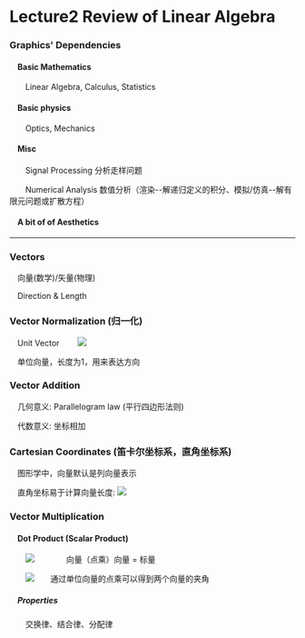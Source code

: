 # Lecture2 Review of Linear Algebra

### Graphics' Dependencies

#### &emsp;Basic Mathematics

&emsp;&emsp;Linear Algebra, Calculus, Statistics

#### &emsp;Basic physics

&emsp;&emsp;Optics, Mechanics

#### &emsp;Misc

&emsp;&emsp;Signal Processing  分析走样问题

&emsp;&emsp;Numerical Analysis  数值分析（渲染--解递归定义的积分、模拟/仿真--解有限元问题或扩散方程）

#### &emsp;A bit of of Aesthetics

------

### Vectors

&emsp;向量(数学)/矢量(物理)

&emsp;Direction  &  Length

### Vector Normalization (归一化)

&emsp;Unit Vector&emsp;&emsp; ![](https://latex.codecogs.com/svg.latex?\hat{a}%20=%20\frac{\vec{a}%20}%20{||\vec{a}||})  

&emsp;单位向量，长度为1，用来表达方向

### Vector Addition

&emsp;几何意义: Parallelogram law (平行四边形法则)

&emsp;代数意义: 坐标相加

### Cartesian Coordinates (笛卡尔坐标系，直角坐标系)

&emsp;图形学中，向量默认是列向量表示 

&emsp;直角坐标易于计算向量长度: <img src = "https://latex.codecogs.com/svg.latex?A%20=%20\left(\begin{matrix}x\\y\end{matrix}%20\right),%20||A||%20=%20\sqrt{x^2%20+%20y^2}">

### Vector Multiplication

#### &emsp;Dot Product (Scalar Product)

&emsp;&emsp;![](https://latex.codecogs.com/svg.latex?\vec{a}%20\cdot%20\vec{b}%20=%20||\hat{a}||||\hat{b}||cos\theta)&emsp;&emsp;&emsp;&emsp;向量（点乘）向量 = 标量

&emsp;&emsp;![](https://latex.codecogs.com/svg.latex?cos\theta%20=%20\frac{\vec{a}%20\cdot%20\vec{b}}{%20||\hat{a}||||\hat{b}||}%20=%20\hat{a}%20\cdot%20\hat{b})&emsp;&emsp;通过单位向量的点乘可以得到两个向量的夹角

##### &emsp;Properties

&emsp;&emsp;交换律、结合律、分配律

